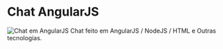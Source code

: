 # Chat AngularJS
![Chat em AngularJS](http://i.imgur.com/Gv12c.png)
Chat feito em AngularJS / NodeJS / HTML e Outras tecnologias.
